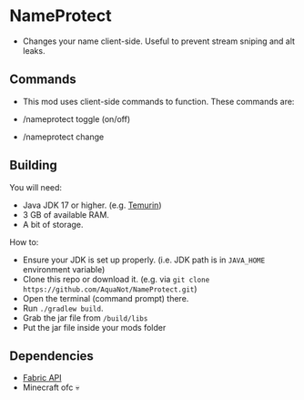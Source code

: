 # NameProtect
- Changes your name client-side. Useful to prevent stream sniping and alt leaks.

## Commands
- This mod uses client-side commands to function. These commands are:

- /nameprotect toggle (on/off)
- /nameprotect change <newname>

## Building
You will need:

- Java JDK 17 or higher. (e.g. [Temurin](https://adoptium.net/))
- 3 GB of available RAM.
- A bit of storage.

How to:
- Ensure your JDK is set up properly. (i.e. JDK path is in `JAVA_HOME` environment variable)
- Clone this repo or download it. (e.g. via `git clone https://github.com/AquaNot/NameProtect.git`)
- Open the terminal (command prompt) there.
- Run `./gradlew build`.
- Grab the jar file from `/build/libs`
- Put the jar file inside your mods folder
## Dependencies
- [Fabric API](https://www.curseforge.com/minecraft/mc-mods/fabric-api/files)
- Minecraft ofc 💀
